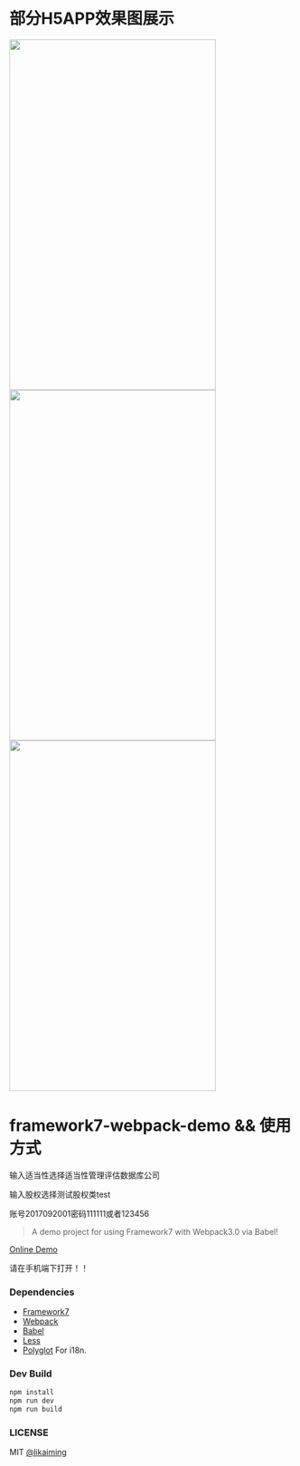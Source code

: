 # 部分H5APP效果图展示

<img src="http://sdx.hefupb.com/dist/images/sdx_home2.gif" width="365" height="619"> 
<img src="http://sdx.hefupb.com/dist/images/sdx_fund.gif" width="365" height="619"">
<img src="http://sdx.hefupb.com/dist/images/questionnaire.gif" width="365" height="619"">

# framework7-webpack-demo && 使用方式
输入适当性选择适当性管理评估数据库公司

输入股权选择测试股权类test

账号2017092001密码111111或者123456
> A demo project for using Framework7 with Webpack3.0 via Babel!

[Online Demo](http://sdx.hefupb.com/dist/#!/page/main.html)

请在手机端下打开！！

### Dependencies

* [Framework7](http://framework7.io/)
* [Webpack](https://webpack.js.org/)
* [Babel](https://babeljs.io/)
* [Less](https://github.com/less/less.js)
* [Polyglot](https://github.com/airbnb/polyglot.js) For i18n.

### Dev Build

```bash
npm install
npm run dev
npm run build
```

### LICENSE

MIT [@likaiming](https://github.com/fxk01/)
